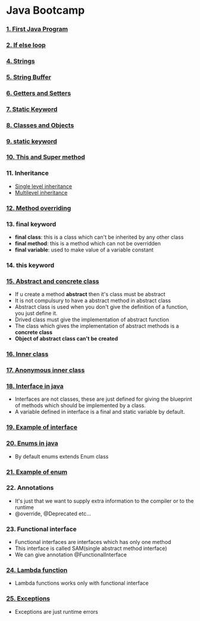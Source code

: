 # Java Bootcamp
### [1. First Java Program](https://github.com/3Rishabh3/JavaBootcamp/blob/master/src/basics/FirstJavaProgram.java)
### [2. If else loop](https://github.com/3Rishabh3/JavaBootcamp/blob/master/src/basics/IfElseLoop.java)
### [4. Strings](https://github.com/3Rishabh3/JavaBootcamp/blob/master/src/basics/Strings.java)
### [5. String Buffer](https://github.com/3Rishabh3/JavaBootcamp/blob/master/src/basics/StringBufferInJava.java)
### [6. Getters and Setters](https://github.com/3Rishabh3/JavaBootcamp/blob/master/src/basics/GettersAndSetters.java)
### [7. Static Keyword](https://github.com/3Rishabh3/JavaBootcamp/blob/master/src/basics/StaticKeyword.java)
### [8. Classes and Objects](https://github.com/3Rishabh3/JavaBootcamp/blob/master/src/basics/ClassesAndObjects.java)
### [9. static keyword](https://github.com/3Rishabh3/JavaBootcamp/blob/master/src/basics/StaticKeyword.java)
### [10. This and Super method](https://github.com/3Rishabh3/JavaBootcamp/blob/master/src/basics/ThisAndSuperMethod.java)
### 11. Inheritance
- [Single level inheritance](https://github.com/3Rishabh3/JavaBootcamp/tree/master/src/basics/inheritance/singleLevelInheritance)
- [Multilevel inheritance](https://github.com/3Rishabh3/JavaBootcamp/tree/master/src/basics/inheritance/multiLevelInheritance)
### [12. Method overriding](https://github.com/3Rishabh3/JavaBootcamp/blob/master/src/basics/MethodOverriding.java)
### 13. final keyword
- **final class**: this is a class which can't be inherited by any other class
- **final method**: this is a method which can not be overridden
- **final variable**: used to make value of a variable constant
### 14. this keyword
### [15. Abstract and concrete class](https://github.com/3Rishabh3/JavaBootcamp/blob/master/src/basics/AbstractClass.java)
- If u create a method **abstract** then it's class must be abstract
- It is not compulsury to have a abstract method in abstract class
- Abstract class is used when you don't give the definition of a function, you just define it.
- Drived class must give the implementation of abstract function
- The class which gives the implementation of abstract methods is a **concrete class**
- **Object of abstract class can't be created**
### [16. Inner class](https://github.com/3Rishabh3/JavaBootcamp/blob/master/src/basics/InnerClass.java)
### [17. Anonymous inner class](https://github.com/3Rishabh3/JavaBootcamp/blob/master/src/basics/AnonymousInnerClass.java)
### [18. Interface in java](https://github.com/3Rishabh3/JavaBootcamp/blob/master/src/basics/Interface.java)
- Interfaces are not classes, these are just defined for giving the blueprint of methods which should be implemented by a class.
- A variable defined in interface is a final and static variable by default.
### [19. Example of interface](https://github.com/3Rishabh3/JavaBootcamp/blob/master/src/basics/InterfaceExample.java)
### [20. Enums in java](https://github.com/3Rishabh3/JavaBootcamp/blob/master/src/basics/Enums.java)
- By default enums extends Enum class
### [21. Example of enum](https://github.com/3Rishabh3/JavaBootcamp/blob/master/src/basics/EnumExample.java)
### 22. Annotations
- It's just that we want to supply extra information to the compiler or to the runtime
- @override, @Deprecated etc...
### 23. Functional interface
- Functional interfaces are interfaces which has only one method
- This interface is called SAM(single abstract method interface)
- We can give annotation @FunctionalInterface
### [24. Lambda function](https://github.com/3Rishabh3/JavaBootcamp/blob/master/src/basics/LambdaFunction.java)
- Lambda functions works only with functional interface
### [25. Exceptions](https://github.com/3Rishabh3/JavaBootcamp/blob/master/src/basics/ExceptionHandling.java)
- Exceptions are just runtime errors
